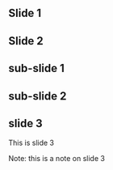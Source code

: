 ## Slide 1




## Slide 2



## sub-slide 1



## sub-slide 2




## slide 3

This is slide 3

Note: this is a note on slide 3
